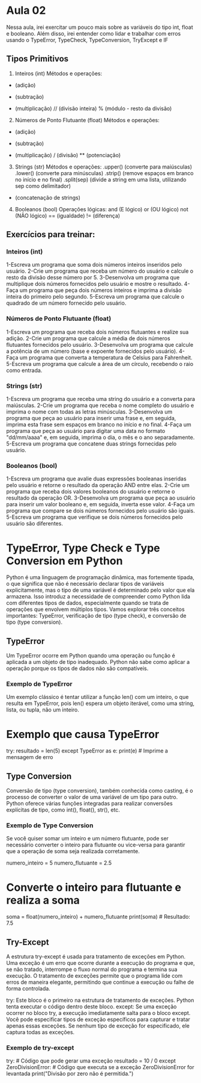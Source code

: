# Aula 02
 Nessa aula, irei exercitar um pouco mais sobre as variáveis do tipo int, float e booleano. Além disso, irei entender como lidar e trabalhar com erros usando o TypeError, TypeCheck, TypeConversion, TryExcept e IF

## Tipos Primitivos
1. Inteiros (int)
Métodos e operações:
+ (adição)
- (subtração)
* (multiplicação)
// (divisão inteira)
% (módulo - resto da divisão)

2. Números de Ponto Flutuante (float)
Métodos e operações:
+ (adição)
- (subtração)
* (multiplicação)
/ (divisão)
** (potenciação)

3. Strings (str)
Métodos e operações:
.upper() (converte para maiúsculas)
.lower() (converte para minúsculas)
.strip() (remove espaços em branco no início e no final)
.split(sep) (divide a string em uma lista, utilizando sep como delimitador)
+ (concatenação de strings)
4. Booleanos (bool)
Operações lógicas:
and (E lógico)
or (OU lógico)
not (NÃO lógico)
== (igualdade)
!= (diferença)


## Exercícios para treinar:

### Inteiros (int)
1-Escreva um programa que soma dois números inteiros inseridos pelo usuário.
2-Crie um programa que receba um número do usuário e calcule o resto da divisão desse número por 5.
3-Desenvolva um programa que multiplique dois números fornecidos pelo usuário e mostre o resultado.
4-Faça um programa que peça dois números inteiros e imprima a divisão inteira do primeiro pelo segundo.
5-Escreva um programa que calcule o quadrado de um número fornecido pelo usuário.

### Números de Ponto Flutuante (float)
1-Escreva um programa que receba dois números flutuantes e realize sua adição.
2-Crie um programa que calcule a média de dois números flutuantes fornecidos pelo usuário.
3-Desenvolva um programa que calcule a potência de um número (base e expoente fornecidos pelo usuário).
4-Faça um programa que converta a temperatura de Celsius para Fahrenheit.
5-Escreva um programa que calcule a área de um círculo, recebendo o raio como entrada.


### Strings (str)
1-Escreva um programa que receba uma string do usuário e a converta para maiúsculas.
2-Crie um programa que receba o nome completo do usuário e imprima o nome com todas as letras minúsculas.
3-Desenvolva um programa que peça ao usuário para inserir uma frase e, em seguida, imprima esta frase sem espaços em branco no início e no final.
4-Faça um programa que peça ao usuário para digitar uma data no formato "dd/mm/aaaa" e, em seguida, imprima o dia, o mês e o ano separadamente.
5-Escreva um programa que concatene duas strings fornecidas pelo usuário.


### Booleanos (bool)
1-Escreva um programa que avalie duas expressões booleanas inseridas pelo usuário e retorne o resultado da operação AND entre elas.
2-Crie um programa que receba dois valores booleanos do usuário e retorne o resultado da operação OR.
3-Desenvolva um programa que peça ao usuário para inserir um valor booleano e, em seguida, inverta esse valor.
4-Faça um programa que compare se dois números fornecidos pelo usuário são iguais.
5-Escreva um programa que verifique se dois números fornecidos pelo usuário são diferentes.

# TypeError, Type Check e Type Conversion em Python
Python é uma linguagem de programação dinâmica, mas fortemente tipada, o que significa que não é necessário declarar tipos de variáveis explicitamente, mas o tipo de uma variável é determinado pelo valor que ela armazena. Isso introduz a necessidade de compreender como Python lida com diferentes tipos de dados, especialmente quando se trata de operações que envolvem múltiplos tipos. Vamos explorar três conceitos importantes: TypeError, verificação de tipo (type check), e conversão de tipo (type conversion).

## TypeError
Um TypeError ocorre em Python quando uma operação ou função é aplicada a um objeto de tipo inadequado. Python não sabe como aplicar a operação porque os tipos de dados não são compatíveis.

### Exemplo de TypeError
Um exemplo clássico é tentar utilizar a função len() com um inteiro, o que resulta em TypeError, pois len() espera um objeto iterável, como uma string, lista, ou tupla, não um inteiro.

# Exemplo que causa TypeError
try:
    resultado = len(5)
except TypeError as e:
    print(e)  # Imprime a mensagem de erro


## Type Conversion
Conversão de tipo (type conversion), também conhecida como casting, é o processo de converter o valor de uma variável de um tipo para outro. Python oferece várias funções integradas para realizar conversões explícitas de tipo, como int(), float(), str(), etc.

### Exemplo de Type Conversion
Se você quiser somar um inteiro e um número flutuante, pode ser necessário converter o inteiro para flutuante ou vice-versa para garantir que a operação de soma seja realizada corretamente.

numero_inteiro = 5
numero_flutuante = 2.5
# Converte o inteiro para flutuante e realiza a soma
soma = float(numero_inteiro) + numero_flutuante
print(soma)  # Resultado: 7.5

## Try-Except
A estrutura try-except é usada para tratamento de exceções em Python. Uma exceção é um erro que ocorre durante a execução do programa e que, se não tratado, interrompe o fluxo normal do programa e termina sua execução. O tratamento de exceções permite que o programa lide com erros de maneira elegante, permitindo que continue a execução ou falhe de forma controlada.

try: Este bloco é o primeiro na estrutura de tratamento de exceções. Python tenta executar o código dentro deste bloco.
except: Se uma exceção ocorrer no bloco try, a execução imediatamente salta para o bloco except. Você pode especificar tipos de exceção específicos para capturar e tratar apenas essas exceções. Se nenhum tipo de exceção for especificado, ele captura todas as exceções.

### Exemplo de try-except
try:
    # Código que pode gerar uma exceção
    resultado = 10 / 0
except ZeroDivisionError:
    # Código que executa se a exceção ZeroDivisionError for levantada
    print("Divisão por zero não é permitida.")

